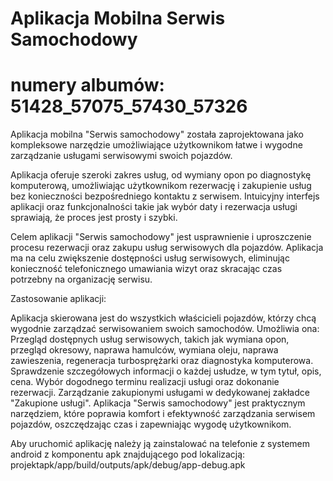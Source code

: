 # Aplikacja Mobilna Serwis Samochodowy
# numery albumów: 51428_57075_57430_57326

Aplikacja mobilna "Serwis samochodowy" została zaprojektowana jako kompleksowe narzędzie umożliwiające użytkownikom łatwe i wygodne zarządzanie usługami serwisowymi swoich pojazdów. 

Aplikacja oferuje szeroki zakres usług, od wymiany opon po diagnostykę komputerową, umożliwiając użytkownikom rezerwację i zakupienie usług bez konieczności bezpośredniego kontaktu z serwisem. 
Intuicyjny interfejs aplikacji oraz funkcjonalności takie jak wybór daty i rezerwacja usługi sprawiają, że proces jest prosty i szybki.

Celem aplikacji "Serwis samochodowy" jest usprawnienie i uproszczenie procesu rezerwacji oraz zakupu usług serwisowych dla pojazdów. 
Aplikacja ma na celu zwiększenie dostępności usług serwisowych, eliminując konieczność telefonicznego umawiania wizyt oraz skracając czas potrzebny na organizację serwisu.

Zastosowanie aplikacji:

Aplikacja skierowana jest do wszystkich właścicieli pojazdów, którzy chcą wygodnie zarządzać serwisowaniem swoich samochodów. Umożliwia ona:
Przegląd dostępnych usług serwisowych, takich jak wymiana opon, przegląd okresowy, naprawa hamulców, wymiana oleju, naprawa zawieszenia, regeneracja turbosprężarki oraz diagnostyka komputerowa.
Sprawdzenie szczegółowych informacji o każdej usłudze, w tym tytuł, opis, cena.
Wybór dogodnego terminu realizacji usługi oraz dokonanie rezerwacji.
Zarządzanie zakupionymi usługami w dedykowanej zakładce "Zakupione usługi".
Aplikacja "Serwis samochodowy" jest praktycznym narzędziem, które poprawia komfort i efektywność zarządzania serwisem pojazdów, oszczędzając czas i zapewniając wygodę użytkownikom.

Aby uruchomić aplikację należy ją zainstalować na telefonie z systemem android z komponentu apk znajdującego pod lokalizacją: projektapk/app/build/outputs/apk/debug/app-debug.apk
